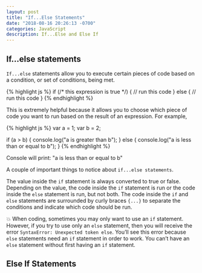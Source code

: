 ```yaml
---
layout: post
title: "If...Else Statements"
date: "2018-08-16 20:26:13 -0700"
categories: JavaScript
description: If...Else and Else If
---
```


## If...else statements

`If...else` statements allow you to execute certain pieces of code based on a condition, or set of conditions, being met.

{% highlight js %}
  if (/* this expression is true */) {
    // run this code
  } else {
    // run this code
  }
{% endhighlight %}

This is extremely helpful because it allows you to choose which piece of code you want to run based on the result of an expression. For example,

{% highlight js %}
  var a = 1;
  var b = 2;

  if (a > b) {
    console.log("a is greater than b");
  } else {
    console.log("a is less than or equal to b");
  }
{% endhighlight %}


Console will print: "a is less than or equal to b"

A couple of important things to notice about `if...else statements`.

The value inside the `if` statement is always converted to true or false. Depending on the value, the code inside the `if` statement is run or the code inside the `else` statement is run, but not both. The code inside the `if` and `else` statements are surrounded by curly braces `{...}` to separate the conditions and indicate which code should be run.

💥 When coding, sometimes you may only want to use an `if` statement. However, if you try to use only an `else` statement, then you will receive the error `SyntaxError: Unexpected token else`. You’ll see this error because `else` statements need an `if` statement in order to work. You can’t have an `else` statement without first having an `if` statement.

## Else If Statements
